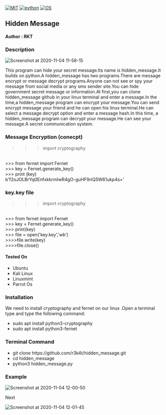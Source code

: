 [![MIT](https://img.shields.io/packagist/l/doctrine/orm.svg)](https://github.com/r3k4t/hidden_message/blob/master/LICENSE) 
[![python](https://img.shields.io/badge/python-3.9.0-brightgreen.svg)](https://www.python.org/downloads/release/python-390/)
[![OS](https://img.shields.io/badge/Tested%20On-Linux-yellowgreen.svg)](https://en.wikipedia.org/wiki/Linux/)

<h2>Hidden Message</h2>

<h4>Author : RKT</h4>

### Description ###

![Screenshot at 2020-11-04 11-58-15](https://user-images.githubusercontent.com/69615463/98142496-e00d9100-1eed-11eb-9a32-8ebef3a06885.png)

This program can hide your secret message.Its name is hidden_message.It builds on python.A hidden_message has two programs.There are message encrypt or message decrypt programs.Anyone  can not see or spy  your message from social media or any sms sender site.You can hide government secret message or information.At first,you can clone hidden_message github in your linux terminal and enter a message.In the time,a hidden_message program can encrypt your message.You can send encrypt message your friend and he can open his linux terminal.He can select a message decrypt option and enter a message hash.In this time, a hidden_message program can decrypt your message.He can see your message.A secret communication system.


### Message  Encryption (conecpt) ###

>>> import cryptography
<br>
>>> from fernet import Fernet
<br>
>>> key = Fernet.generate_key()
<br>
>>> print (key) 
<br>
b'f2oJOLBrYq0EnfxkkrmIwR4gO-guHF9riQ5W61ukp4s='

### key.key file ###

>>> import cryptography
<br>
>>> from fernet import Fernet
<br>
>>> key = Fernet.generate_key()
<br>
>>> print(key)
<br>
>>> file = open('key.key','wb')
<br>
>>>>file.write(key) 
<br>
>>>>file.close()

#### Tested On ###
                                       
<ul>
<li>Ubuntu</li>
<li>Kali Linux</li>
<li>Linuxmint</li>
<li>Parrot Os</li>
</ul>

### Installation ###

We need to install cryptography and fernet on our linux .Open a terminal type and type the following command:

<ul>
<li>sudo apt install python3-cryptography</li>
<li>sudo apt install python3-fernet
</ul>

### Terminal Command ###

<ul>
<li>git clone https://github.com/r3k4t/hidden_message.git</li>
<li>cd hidden_message   </li>
<li>python3 hidden_message.py </li>
</ul>


### Example ###

![Screenshot at 2020-11-04 12-00-50](https://user-images.githubusercontent.com/69615463/98142775-3e3a7400-1eee-11eb-85f6-fb399dd9ef95.png)

Next

![Screenshot at 2020-11-04 12-01-45](https://user-images.githubusercontent.com/69615463/98142816-4e525380-1eee-11eb-9ccc-bb625b414e0c.png)
